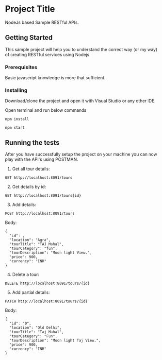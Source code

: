 # Project Title

NodeJs based Sample RESTful APIs.
## Getting Started

This sample project will help you to understand the correct way (or my way) of creating RESTful services using Nodejs. 
### Prerequisites
Basic javascript knowledge is more that sufficient.

### Installing
Download/clone the project and open it with Visual Studio or any other IDE.

Open terminal and run below commands

```
npm install
```


```
npm start
```


## Running the tests

After you have successfully setup the project on your machine you can now play with the API's using POSTMAN.

1. Get all tour details:
```
GET http://localhost:8091/tours
```
2. Get details by id:
```
GET http://localhost:8091/tours{id}
```
3. Add details:
```
POST http://localhost:8091/tours
```
Body:
```
{
  "id": ,
  "location": "Agra",
  "tourTitle": "TAJ Mahal",
  "tourCategory": "fun",
  "tourDescription": "Moon light View.",
  "price": 900,
  "currency": "INR"
}
```
4. Delete a tour:
```
DELETE http://localhost:8091/tours/{id}
```
5. Add partial details:

```
PATCH http://localhost:8091/tours/{id}
```

Body:

```
{
  "id": "0",
  "location": "Old Delhi",
  "tourTitle": "Taj Mahal",
  "tourCategory": "Fun",
  "tourDescription": "Moon light Taj View.",
  "price": 900,
  "currency": "INR"
}
```
